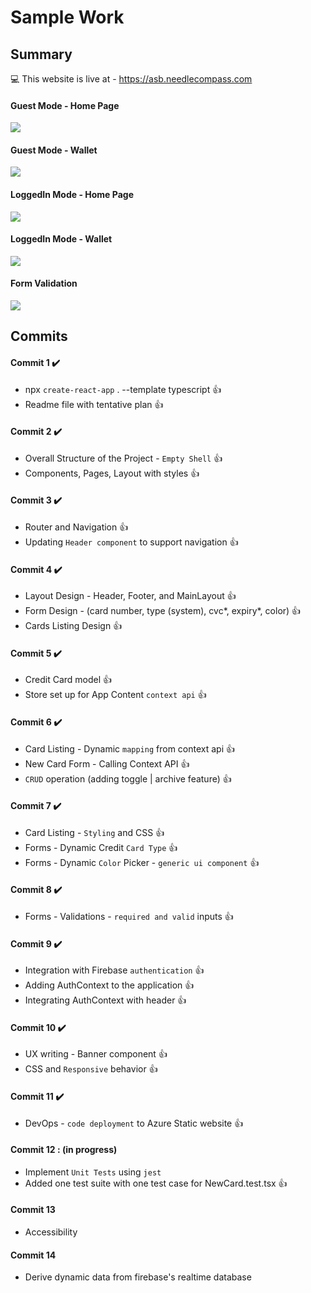 # Sample Work

## Summary
:computer: This website is live at - https://asb.needlecompass.com

#### Guest Mode - Home Page
<kbd>
<img src="https://github.com/bhushanmaheshwari/sample-work-asb/blob/0bc9d8746ef3b5595263ebf2697ace9b27390319/public/screenshots/guest-homepage.png" />
</kbd>
<br/>

#### Guest Mode - Wallet
<kbd>
<img src="https://github.com/bhushanmaheshwari/sample-work-asb/blob/0bc9d8746ef3b5595263ebf2697ace9b27390319/public/screenshots/guest-wallet.png" />
</kbd>
<br/>

#### LoggedIn Mode - Home Page
<kbd>
<img src="https://github.com/bhushanmaheshwari/sample-work-asb/blob/0bc9d8746ef3b5595263ebf2697ace9b27390319/public/screenshots/loggedin-homepage.png" />
</kbd>
<br/>

#### LoggedIn Mode - Wallet
<kbd>
<img src="https://github.com/bhushanmaheshwari/sample-work-asb/blob/0bc9d8746ef3b5595263ebf2697ace9b27390319/public/screenshots/loggedin-wallet.png" />
</kbd>
<br/>

#### Form Validation
<kbd>
<img src="https://github.com/bhushanmaheshwari/sample-work-asb/blob/0bc9d8746ef3b5595263ebf2697ace9b27390319/public/screenshots/validation-add-card.png" />
</kbd>
<br/>


## Commits

#### Commit 1 :heavy_check_mark:

- npx `create-react-app` . --template typescript :thumbsup:
- Readme file with tentative plan :thumbsup:

#### Commit 2 :heavy_check_mark:

- Overall Structure of the Project - `Empty Shell` :thumbsup:
- Components, Pages, Layout with styles :thumbsup:

#### Commit 3 :heavy_check_mark:

- Router and Navigation :thumbsup:
- Updating `Header component` to support navigation :thumbsup:

#### Commit 4 :heavy_check_mark:

- Layout Design - Header, Footer, and MainLayout :thumbsup:
- Form Design - (card number, type (system), cvc*, expiry*, color) :thumbsup:
- Cards Listing Design :thumbsup:

#### Commit 5 :heavy_check_mark:

- Credit Card model :thumbsup:
- Store set up for App Content `context api` :thumbsup:

#### Commit 6 :heavy_check_mark:

- Card Listing - Dynamic `mapping` from context api :thumbsup:
- New Card Form - Calling Context API :thumbsup:
- `CRUD` operation (adding toggle | archive feature) :thumbsup:

#### Commit 7 :heavy_check_mark:

- Card Listing - `Styling` and CSS :thumbsup:
- Forms - Dynamic Credit `Card Type` :thumbsup:
- Forms - Dynamic `Color` Picker - `generic ui component` :thumbsup:

#### Commit 8 :heavy_check_mark:

- Forms - Validations - `required and valid` inputs :thumbsup:

#### Commit 9 :heavy_check_mark:

- Integration with Firebase `authentication` :thumbsup:
- Adding AuthContext to the application :thumbsup:
- Integrating AuthContext with header :thumbsup:

#### Commit 10 :heavy_check_mark:

- UX writing - Banner component :thumbsup:
- CSS and `Responsive` behavior :thumbsup:

#### Commit 11 :heavy_check_mark:

- DevOps - `code deployment` to Azure Static website :thumbsup:

#### Commit 12 : (in progress)

- Implement `Unit Tests` using `jest`
- Added one test suite with one test case for NewCard.test.tsx :thumbsup:

#### Commit 13

- Accessibility

#### Commit 14

- Derive dynamic data from firebase's realtime database
